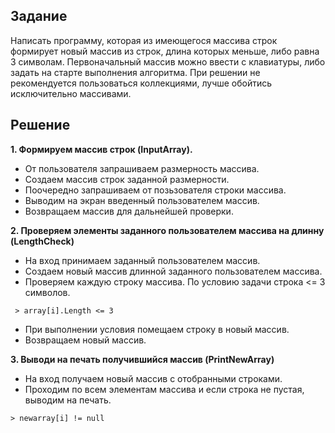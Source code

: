 ## **Задание**
Написать программу, которая из имеющегося массива строк формирует новый массив из строк, длина которых меньше, либо равна 3 символам. Первоначальный массив можно ввести с клавиатуры, либо задать на старте выполнения алгоритма. При решении не рекомендуется пользоваться коллекциями, лучше обойтись исключительно массивами.

## **Решение**

**1. Формируем массив строк (InputArray).**
* От пользователя запрашиваем размерность массива.
* Создаем массив строк заданной размерности.
* Поочередно запрашиваем от позьзователя строки массива.
* Выводим на экран введенный пользователем массив.
* Возвращаем массив для дальнейшей проверки.

**2. Проверяем элементы заданного пользователем массива на длинну (LengthCheck)**
* На вход принимаем заданный пользователем массив.
* Создаем новый массив длинной заданного пользователем массива.
* Проверяем каждую строку массива. По условию задачи строка <= 3 символов.
```dotnetcli
 > array[i].Length <= 3
```
* При выполнении условия помещаем строку в новый массив.
* Возвращаем новый массив.

**3. Выводи на печать получившийся массив (PrintNewArray)**
* На вход получаем новый массив с отобранными строками.
* Проходим по всем элементам массива и если строка не пустая, выводим на печать.
```dotnetcli
> newarray[i] != null
```



